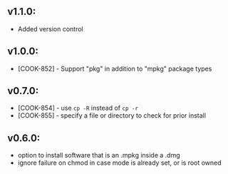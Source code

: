 ## v1.1.0:

* Added version control

## v1.0.0:

* [COOK-852] - Support "pkg" in addition to "mpkg" package types

## v0.7.0:

* [COOK-854] - use `cp -R` instead of `cp -r`
* [COOK-855] - specify a file or directory to check for prior install

## v0.6.0:

* option to install software that is an .mpkg inside a .dmg
* ignore failure on chmod in case mode is already set, or is root owned
